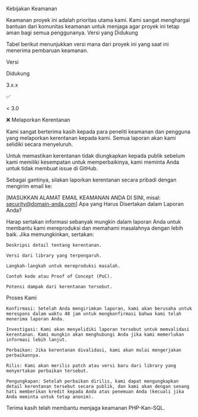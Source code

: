 Kebijakan Keamanan

Keamanan proyek ini adalah prioritas utama kami. Kami sangat menghargai bantuan dari komunitas keamanan untuk menjaga agar proyek ini tetap aman bagi semua penggunanya.
Versi yang Didukung

Tabel berikut menunjukkan versi mana dari proyek ini yang saat ini menerima pembaruan keamanan.

Versi
	

Didukung

3.x.x
	

:white_check_mark:

< 3.0
	

:x:
Melaporkan Kerentanan

Kami sangat berterima kasih kepada para peneliti keamanan dan pengguna yang melaporkan kerentanan kepada kami. Semua laporan akan kami selidiki secara menyeluruh.

Untuk memastikan kerentanan tidak diungkapkan kepada publik sebelum kami memiliki kesempatan untuk memperbaikinya, kami meminta Anda untuk tidak membuat issue di GitHub.

Sebagai gantinya, silakan laporkan kerentanan secara pribadi dengan mengirim email ke:

[MASUKKAN ALAMAT EMAIL KEAMANAN ANDA DI SINI, misal: security@domain-anda.com]
Apa yang Harus Disertakan dalam Laporan Anda?

Harap sertakan informasi sebanyak mungkin dalam laporan Anda untuk membantu kami mereproduksi dan memahami masalahnya dengan lebih baik. Jika memungkinkan, sertakan:

    Deskripsi detail tentang kerentanan.

    Versi dari library yang terpengaruh.

    Langkah-langkah untuk mereproduksi masalah.

    Contoh kode atau Proof of Concept (PoC).

    Potensi dampak dari kerentanan tersebut.

Proses Kami

    Konfirmasi: Setelah Anda mengirimkan laporan, kami akan berusaha untuk merespons dalam waktu 48 jam untuk mengkonfirmasi bahwa kami telah menerima laporan Anda.

    Investigasi: Kami akan menyelidiki laporan tersebut untuk memvalidasi kerentanan. Kami mungkin akan menghubungi Anda jika kami memerlukan informasi lebih lanjut.

    Perbaikan: Jika kerentanan divalidasi, kami akan mulai mengerjakan perbaikannya.

    Rilis: Kami akan merilis patch atau versi baru dari library yang menyertakan perbaikan tersebut.

    Pengungkapan: Setelah perbaikan dirilis, kami dapat mengungkapkan detail kerentanan tersebut secara publik, dan kami akan dengan senang hati memberikan kredit kepada Anda atas penemuan Anda (kecuali jika Anda meminta untuk tetap anonim).

Terima kasih telah membantu menjaga keamanan PHP-Kan-SQL.